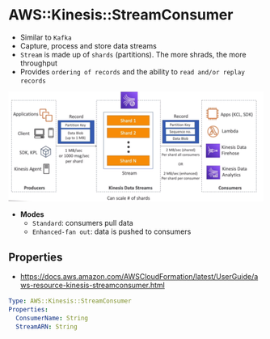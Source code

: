 # AWS::Kinesis::StreamConsumer

- Similar to `Kafka`
- Capture, process and store data streams
- `Stream` is made up of `shards` (partitions). The more shrads, the more throughput
- Provides `ordering of records` and the ability to `read and/or replay records`

![Data Streams](.images/kinesis-data-streams.png)

- **Modes**
  - `Standard`: consumers pull data
  - `Enhanced-fan out`: data is pushed to consumers

## Properties

- <https://docs.aws.amazon.com/AWSCloudFormation/latest/UserGuide/aws-resource-kinesis-streamconsumer.html>

```yaml
Type: AWS::Kinesis::StreamConsumer
Properties:
  ConsumerName: String
  StreamARN: String
```
